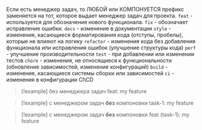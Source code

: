 Если есть менеджер задач, то ЛЮБОЙ или КОМПОНУЕТСЯ префикс заменяется на тот, которое выдает менеджер задач для проекта.
`feat` - используется для обозначения нового функционала. 
`fix` - обозначает исправление ошибки.
`docs` - изменение в документации
`style` - изменения, касающиеся форматирования кода (отступы, пробелы), которые не влияют на логику
`refactor` - изменения кода без добавления функционала или исправления ошибок (улучшение структуры кода)
`perf` - улучшение производительности
`test` - при добавлении или изменении тестов
`chore` - изменения, не относящиеся к функциональности (обновление зависимостей, изменение конфигураций)
`build` - изменения, касающиеся системы сборки или зависимостей
`ci` - изменения в конфигурации CI\CD

>[!example] без менеджера задач
>feat: my feature

>[!example] с менеджером задач **без** компоновки
>task-1: my feature

>[!example] с менеджером задач **без** компоновки
>feat (task-1): my feature